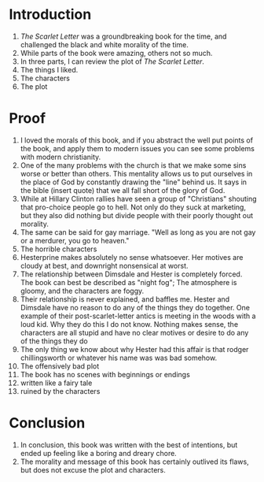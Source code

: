 # Introduction

1. _The Scarlet Letter_ was a groundbreaking book for the time, and challenged the black and white morality of the time. 
2. While parts of the book were amazing, others not so much.
3. In three parts, I can review the plot of _The Scarlet Letter_. 
  1. The things I liked.
  2. The characters
  3. The plot
 
# Proof

1. I loved the morals of this book, and if you abstract the well put points of the book, and apply them to modern issues you can see some problems with modern christianity. 
  1. One of the many problems with the church is that we make some sins worse or better than others. This mentality allows us to put ourselves in the place of God by constantly drawing the "line" behind us. It says in the bible (insert quote) that we all fall short of the glory of God.
  2. While at Hillary Clinton rallies have seen a group of "Christians" shouting that pro-choice people go to hell. Not only do they suck at marketing, but they also did nothing but divide people with their poorly thought out morality.
  3. The same can be said for gay marriage. "Well as long as you are not gay or a merdurer, you go to heaven."
2. The horrible characters
  1. Hesterprine makes absolutely no sense whatsoever. Her motives are cloudy at best, and downright nonsensical at worst.
  2. The relationship between Dimsdale and Hester is completely forced. The book can best be described as "night fog"; The atmosphere is gloomy, and the characters are foggy. 
  3. Their relationship is never explained, and baffles me. Hester and Dimsdale have no reason to do any of the things they do together. One example of their post-scarlet-letter antics is meeting in the woods with a loud kid. Why they do this I do not know. Nothing makes sense, the characters are all stupid and have no clear motives or desire to do any of the things they do
  4. The only thing we know about why Hester had this affair is that rodger chillingsworth or whatever his name was was bad somehow.
3. The offensively bad plot
  1. The book has no scenes with beginnings or endings
  2. written like a fairy tale
  3. ruined by the characters

# Conclusion

1. In conclusion, this book was written with the best of intentions, but ended up feeling like a boring and dreary chore. 
2. The morality and message of this book has certainly outlived its flaws, but does not excuse the plot and characters. 



